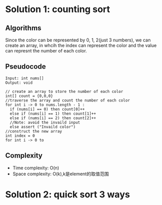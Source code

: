 # Solution 1: counting sort
## Algorithms
Since the color can be represented by 0, 1, 2(just 3 numbers), we can create an array, in whcih the index can represent the color and the value can represnt the number of each color.
## Pseudocode
```
Input: int nums[]
Output: void

// create an array to store the number of each color
int[] count = {0,0,0}
//traverse the array and count the number of each color
for int i -> 0 to nums.length - 1 :
  if (nums[i] == 0) then count[0]++
  else if (nums[i] == 1) then count[1]++
  else if (nums[i] == 2) then count[2]++
  //Note: avoid the invaild input
  else assert ("Invaild color")
//construct the new array 
int index = 0
for int i -> 0 to
```
## Complexity
- Time complexity: O(n)
- Space complexity: O(k),k是element的取值范围
# Solution 2: quick sort 3 ways
